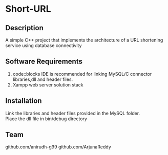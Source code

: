 # Short-URL
## Description
A simple C++ project that implements the architecture of a URL shortening service using database connectivity

## Software Requirements
1. code::blocks IDE is recommended for linking MySQL/C connector libraries,dll and header files.<br />
2. Xampp web server solution stack<br />

## Installation
Link the libraries and header files provided in the MySQL folder.<br />
Place the dll file in bin/debug directory

## Team
github.com/anirudh-g99
github.com/ArjunaReddy
